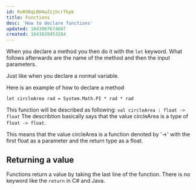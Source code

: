 ```yaml
---
id: RoRO0qLBH4wZzjhcrTkpk
title: Functions
desc: 'How to declare functions'
updated: 1643907674607
created: 1643820453284
---
```

When you declare a method you then do it with the `let` keyword.
What follows afterwards are the name of the method and then the input parameters.

Just like when you declare a normal variable. 

Here is an example of how to declare a method

```F#
let circleArea rad = System.Math.PI * rad * rad
```
This function will be described as following: `val circleArea : float -> float`
The describtion basically says that the value circleArea is a type of `float -> float`. 

This means that the value circleArea is a function denoted by '->' with the first float as a parameter and the return type as a float.

## Returning a value
Functions return a value by taking the last line of the function. There is no keyword like the `return` in C# and Java. 